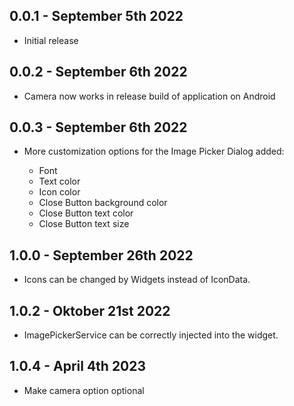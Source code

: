## 0.0.1 - September 5th 2022

- Initial release

## 0.0.2 - September 6th 2022

- Camera now works in release build of application on Android

## 0.0.3 - September 6th 2022

- More customization options for the Image Picker Dialog added:

  - Font
  - Text color
  - Icon color
  - Close Button background color
  - Close Button text color
  - Close Button text size

## 1.0.0 - September 26th 2022

- Icons can be changed by Widgets instead of IconData.

## 1.0.2 - Oktober 21st 2022

- ImagePickerService can be correctly injected into the widget.

## 1.0.4 - April 4th 2023

- Make camera option optional